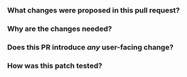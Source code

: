 <!--
Thanks for sending a pull request! Here are some tips for you:
  1. If this is your first time, please read our contributor guidelines: https://github.com/microsoft/hyperspace/blob/master/docs/contributing.md
  2. Ensure you have added or run the appropriate tests for your PR: https://github.com/microsoft/hyperspace/blob/master/docs/developer.md
  3. If the PR is unfinished, add '[WIP]' in your PR title, e.g., '[WIP] Your PR title ...'.
  4. Be sure to keep the PR description updated to reflect all changes.
  5. Please write your PR title to summarize what this PR proposes.
  6. If your PR is addressing an issue, provide a concise example to reproduce the issue for a faster review.
-->

### What changes were proposed in this pull request?
<!--
Please clarify what changes you are proposing. The purpose of this section is to outline the changes and how this PR introduces those changes. 

If possible, please consider writing useful notes for better and faster reviews in your PR. See the examples below.
  1. If you refactor some code by changing classes, showing the class hierarchy will help reviewers.
  2. If you fix some existing feature, you can provide some explanation on why your approach is correct.
  3. If there is design documentation, please add it here (with images, if necessary).
  4. If there is a discussion elsewhere (e.g., another GitHub issue, StackOverflow etc.), please add the link.
-->


### Why are the changes needed?
<!--
Please clarify why the changes are needed. For instance,
  1. If you propose a new API, clarify the use case for a new API.
  2. If you fix a bug, you can clarify why it is a bug.
-->


### Does this PR introduce _any_ user-facing change?
<!--
Note that it means *any* user-facing change including all aspects such as the documentation fix.
If yes, please clarify the previous behavior and the change this PR proposes - provide the console output, description and/or an example to show the behavior difference if possible.
If possible, please also clarify if this is a user-facing change compared to the released Spark versions or within the unreleased branches such as master.
If no, write 'No'.
-->


### How was this patch tested?
<!--
If tests were added, say they were added here. Please make sure to add some test cases that check the changes thoroughly including negative and positive cases if possible.
If it was tested in a way different from regular unit tests, please clarify how you tested step by step, ideally copy and paste-able, so that other reviewers can test and check, and descendants can verify in the future.
If tests were not added, please describe why they were not added and/or why it was difficult to add.
-->
